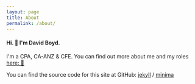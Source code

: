 ```yaml
---
layout: page
title: About
permalink: /about/
---
```

#### Hi. 👋 I'm David Boyd.

I'm a CPA, CA-ANZ & CFE. You can find out more about me and my roles [here: 🏢][employer]

You can find the source code for this site at GitHub:
[jekyll][jekyll-organization] /
[minima](https://github.com/jekyll/minima)


[employer]: https://www.cbh.com/riskadvisory
[jekyll-organization]: https://github.com/jekyll